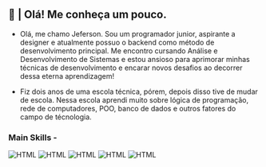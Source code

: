 <body>

<h2>
   👤 | Olá! Me conheça um pouco.
</h2>

<div> 
   
   * Olá, me chamo Jeferson. Sou um programador junior, aspirante a designer e atualmente possuo o backend como método de desenvolvimento principal. Me encontro cursando Análise e Desenvolvimento de Sistemas e estou ansioso para aprimorar minhas técnicas de desenvolvimento e encarar novos desafios ao decorrer dessa eterna aprendizagem!

   * Fiz dois anos de uma escola técnica, pórem, depois disso tive de mudar de escola. Nessa escola aprendi muito sobre lógica de programação, rede de computadores, POO, banco de dados e outros fatores do campo de técnologia.

</div>

<div> 

### Main Skills -

![HTML](https://img.shields.io/badge/HTML-239120?style=for-the-badge&logo=html5&logoColor=white)
![HTML](https://img.shields.io/badge/CSS-239120?&style=for-the-badge&logo=css3&logoColor=white)
![HTML]()
![HTML]()
![HTML]()


</div>

</body>
